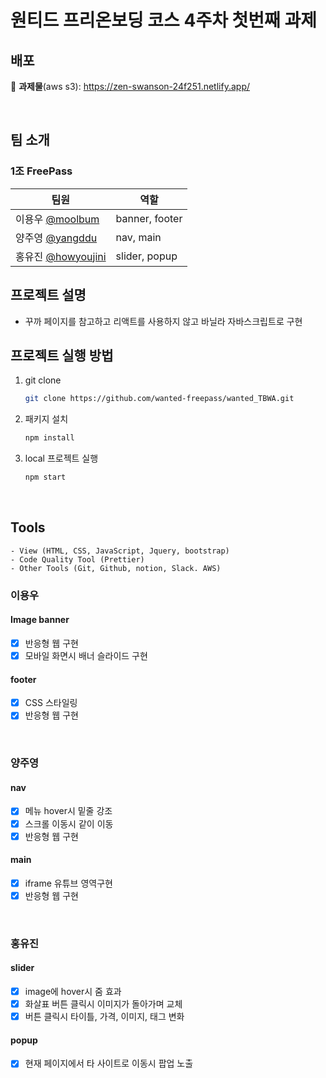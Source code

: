 <h1>원티드 프리온보딩 코스 4주차 첫번째 과제</h1>

## 배포

🔗 **과제물**(aws s3): https://zen-swanson-24f251.netlify.app/

<br>

## 팀 소개

### 1조 FreePass

| 팀원                                                | 역할           |
| --------------------------------------------------- | -------------- |
| 이용우 [@moolbum](https://github.com/moolbum)       | banner, footer |
| 양주영 [@yangddu](https://github.com/yangddu)       | nav, main      |
| 홍유진 [@howyoujini](https://github.com/howyoujini) | slider, popup  |

## 프로젝트 설명

- 꾸까 페이지를 참고하고 리액트를 사용하지 않고 바닐라 자바스크립트로 구현

## 프로젝트 실행 방법

1. git clone
   ```bash
   git clone https://github.com/wanted-freepass/wanted_TBWA.git
   ```
2. 패키지 설치
   ```bash
   npm install
   ```
3. local 프로젝트 실행
   ```bash
   npm start
   ```

<br>

## Tools

```
- View (HTML, CSS, JavaScript, Jquery, bootstrap)
- Code Quality Tool (Prettier)
- Other Tools (Git, Github, notion, Slack. AWS)
```

### 이용우

#### Image banner

- [x] 반응형 웹 구현
- [x] 모바일 화면시 배너 슬라이드 구현

#### footer

- [x] CSS 스타일링
- [x] 반응형 웹 구현

<br/>

### 양주영

#### nav

- [x] 메뉴 hover시 밑줄 강조
- [x] 스크롤 이동시 같이 이동
- [x] 반응형 웹 구현

#### main

- [x] iframe 유튜브 영역구현
- [x] 반응형 웹 구현

<br/>

### 홍유진

#### slider

- [x] image에 hover시 줌 효과
- [x] 화살표 버튼 클릭시 이미지가 돌아가며 교체
- [x] 버튼 클릭시 타이틀, 가격, 이미지, 태그 변화

#### popup

- [x] 현재 페이지에서 타 사이트로 이동시 팝업 노출
